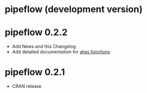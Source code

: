 # pipeflow (development version)

# pipeflow 0.2.2

* Add News and this Changelog
* Add detailed documentation for [alias functions](https://rpahl.github.io/pipeflow/reference/index.html#alias-functions)

# pipeflow 0.2.1

* CRAN release
